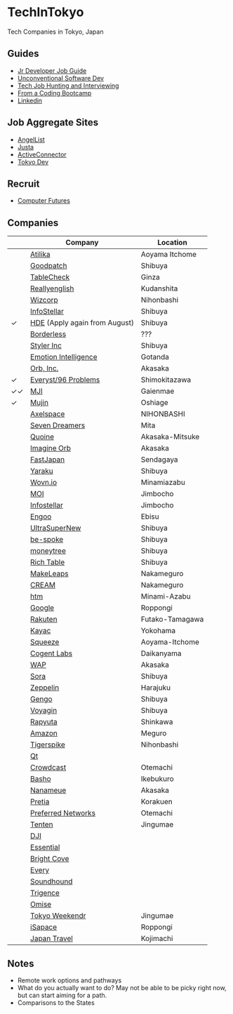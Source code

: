 # TechInTokyo
Tech Companies in Tokyo, Japan

## Guides
* [Jr Developer Job Guide](https://hackernoon.com/the-junior-engineers-job-search-strategy-guide-69c98e396483)
* [Unconventional Software Dev](http://www.juliahgrace.com/blog/2015/4/9/an-unconventional-guide-for-getting-a-software-engineering-job)
* [Tech Job Hunting and Interviewing](https://haseebq.com/how-to-break-into-tech-job-hunting-and-interviews/)
* [From a Coding Bootcamp](http://blog.calebjay.com/2016/10/18/how-this-coding-bootcamp-grad-found-a-job/)
* [Linkedin](http://blog.calebjay.com/2016/11/14/how-to-use-linkedin-as-a-coding-bootcamp-grad/)


## Job Aggregate Sites
* [AngelList](https://angel.co/jobs)
* [Justa](https://justa.io/candidate/jobs)
* [ActiveConnector](https://www.active-connector.com/)
* [Tokyo Dev](https://www.tokyodev.com/jobs/)

## Recruit
* [Computer Futures](https://www.computerfutures.com/jobs/japan/?locale=en)

## Companies
| |Company | Location | 
|---|---|---|
| |[Atilika](companies/Atilika)|Aoyama Itchome |
| |[Goodpatch](companies/Goodpatch)| Shibuya |
| |[TableCheck](companies/tablecheck)| Ginza |
| |[Reallyenglish](companies/reallyenglish)| Kudanshita |
| |[Wizcorp](https://www.wizcorp.jp/#home)| Nihonbashi |
| |[InfoStellar](https://www.infostellar.net/careers/)| Shibuya |
|✓|[HDE](https://www.hde.co.jp/en/) (Apply again from August)| Shibuya |
| |[Borderless](https://angel.co/borderless/jobs)| ??? |
| |[Styler Inc](https://styler.link/)| Shibuya |
| |[Emotion Intelligence](https://www.emin.co.jp/en/)| Gotanda |
| |[Orb, Inc.](https://imagine-orb.com/)| Akasaka |
|✓|[Everyst/96 Problems](https://fromeveryst.com/join-the-team/)| Shimokitazawa |
|✓✓|[MJI](https://mjirobotics.co.jp/en/)|Gaienmae|
|✓|[Mujin](https://mujin.co.jp/)|Oshiage|
| |[Axelspace](https://www.axelspace.com/en/career_/open-positions/)|NIHONBASHI|
| |[Seven Dreamers](https://sevendreamers.com/en/careers/)|Mita|
| |[Quoine](https://careers.quoine.com/)|Akasaka-Mitsuke|
| |[Imagine Orb](https://imagine-orb.com/en/home/careers/software-engineer-intern/)|Akasaka|
| |[FastJapan](https://www.wantedly.com/projects/182850)|Sendagaya|
| |[Yaraku](https://www.yaraku.com/careers/)|Shibuya|
| |[Wovn.io](https://wovn.io/careers/)|Minamiazabu|
| |[MOI](https://about.moi.st/en/recruit/)|Jimbocho|
| |[Infostellar](https://www.infostellar.net/company)|Jimbocho|
| |[Engoo](https://app.engoo.com/jobs)|Ebisu|
| |[UltraSuperNew](http://ultrasupernew.com/careers/)|Shibuya|
| |[be-spoke](http://www.be-spoke.io/#jobs)|Shibuya|
| |[moneytree](https://moneytree.jp/careers/)|Shibuya|
| |[Rich Table](https://www.richtable.net/careers)|Shibuya|
| |[MakeLeaps](https://www.makeleaps.com/en/jobs/)| Nakameguro | 		
| |[CREAM](https://www.cream-touch.com/contact-job/)| Nakameguro|		
| |[htm](http://www.htm.co.jp/contact.htm)| Minami-Azabu|
| |[Google](https://careers.google.com/)|Roppongi|
| |[Rakuten](https://talent.rakuten.careers/)|Futako-Tamagawa|
| |[Kayac](https://www.kayac.com/en/recruit/foreign)|Yokohama|
| |[Squeeze](https://squeeze-inc.co.jp/job/7/)|Aoyama-Itchome|
| |[Cogent Labs](https://www.cogent.co.jp/en/careers/)|Daikanyama|
| |[WAP](http://career.worksap.com/contents/jobs.html)|Akasaka|
| |[Sora](http://sora.flights/heroes/)|Shibuya|
| |[Zeppelin](https://www.zeppelin.co.jp/join/)|Harajuku|
| |[Gengo](http://careers.gengo.com/)|Shibuya|
| |[Voyagin](https://www.govoyagin.com/about-us/careers)| Shibuya |
| |[Rapyuta](https://www.rapyuta-robotics.com/rapyuta-robotics/careers)|Shinkawa|
| |[Amazon](https://www.amazon.jobs/location/tokyo-area-japan)|Meguro|
| |[Tigerspike](https://tigerspike.com/contact/tokyo/)|Nihonbashi|
| |[Qt](https://www1.qt.io/careers/careers-open-application/)| |
| |[Crowdcast](http://crowdcast.jp/about/hiring/)|Otemachi|
| |[Basho](http://basho.com/careers/)|Ikebukuro|
| |[Nanameue](https://nanameue.jp/careers)|Akasaka|
| |[Pretia](http://www.pretia.co.jp/english)|Korakuen|
| |[Preferred Networks](https://www.preferred-networks.jp/en/tag/internship)|Otemachi|
| |[Tenten](https://www.mytenten.com/careers/)|Jingumae|
| |[DJI](https://we.dji.com/index_en.html)| |
| |[Essential](https://www.essential.com/about#join-us)| |
| |[Bright Cove](https://www.brightcove.com/en/company/careers)| |
| |[Every](https://corp.every.tv/recruits)| |
| |[Soundhound](https://www.soundhound.com/careers)| |
| |[Trigence](https://www.trigence.com/about-us)| |
| |[Omise](https://omise.bamboohr.co.uk/jobs/)| |
| |[Tokyo Weekendr](https://www.tokyoweekender.com/careers)|Jingumae|
| |[iSapace](https://jobs.lever.co/ispace-inc)|Roppongi|
| |[Japan Travel](https://en.japantravel.com/about/company/jobs#web-developer)|Kojimachi|

## Notes
* Remote work options and pathways
* What do you actually want to do? May not be able to be picky right now, but can start aiming for a path.
* Comparisons to the States
